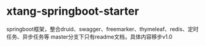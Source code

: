 # xtang-springboot-starter
springboot框架，整合druid、swagger、freemarker、thymeleaf、redis、定时任务、异步任务等
master分支下只有readme文档，具体内容移步v1.0
